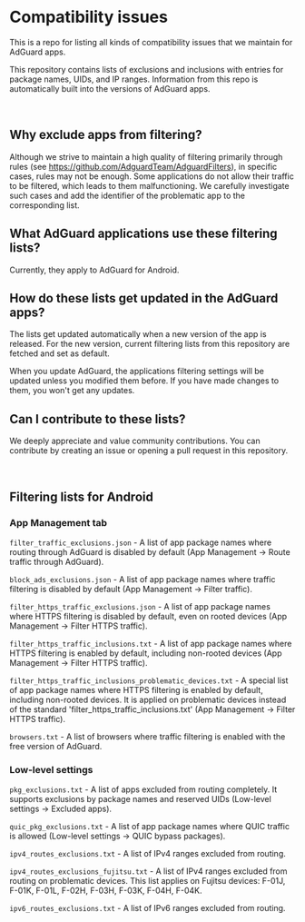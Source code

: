 &nbsp;

# Compatibility issues

This is a repo for listing all kinds of compatibility issues that we maintain for AdGuard apps. 

This repository contains lists of exclusions and inclusions with entries for package names, UIDs, and IP ranges. Information from this repo is automatically built into the versions of AdGuard apps. 

&nbsp;

## Why exclude apps from filtering?

Although we strive to maintain a high quality of filtering primarily through rules (see https://github.com/AdguardTeam/AdguardFilters), in specific cases, rules may not be enough. Some applications do not allow their traffic to be filtered, which leads to them malfunctioning. We carefully investigate such cases and add the identifier of the problematic app to the corresponding list. 

## What AdGuard applications use these filtering lists?

Currently, they apply to AdGuard for Android.

## How do these lists get updated in the AdGuard apps?

The lists get updated automatically when a new version of the app is released. For the new version, current filtering lists from this repository are fetched and set as default.

When you update AdGuard, the applications filtering settings will be updated unless you modified them before. If you have made changes to them, you won't get any updates.

## Can I contribute to these lists?

We deeply appreciate and value community contributions. You can contribute by creating an issue or opening a pull request in this repository.

&nbsp;

## Filtering lists for Android  

### App Management tab

`filter_traffic_exclusions.json` - A list of app package names where routing through AdGuard is disabled by default (App Management -> Route traffic through AdGuard).

`block_ads_exclusions.json` - A list of app package names where traffic filtering is disabled by default (App Management -> Filter traffic).

`filter_https_traffic_exclusions.json` - A list of app package names where HTTPS filtering is disabled by default, even on rooted devices (App Management -> Filter HTTPS traffic).

`filter_https_traffic_inclusions.txt` - A list of app package names where HTTPS filtering is enabled by default, including non-rooted devices (App Management -> Filter HTTPS traffic).

`filter_https_traffic_inclusions_problematic_devices.txt` - A special list of app package names where HTTPS filtering is enabled by default, including non-rooted devices. It is applied on problematic devices instead of the standard 'filter_https_traffic_inclusions.txt' (App Management -> Filter HTTPS traffic).

`browsers.txt` - A list of browsers where traffic filtering is enabled with the free version of AdGuard.

### Low-level settings

`pkg_exclusions.txt` - A list of apps excluded from routing completely. It supports exclusions by package names and reserved UIDs (Low-level settings -> Excluded apps).

`quic_pkg_exclusions.txt` - A list of app package names where QUIC traffic is allowed (Low-level settings -> QUIC bypass packages).

`ipv4_routes_exclusions.txt` - A list of IPv4 ranges excluded from routing. 

`ipv4_routes_exclusions_fujitsu.txt` - A list of IPv4 ranges excluded from routing on problematic devices. This list applies on Fujitsu devices: F-01J, F-01K, F-01L, F-02H, F-03H, F-03K, F-04H, F-04K. 

`ipv6_routes_exclusions.txt` - A list of IPv6 ranges excluded from routing. 

